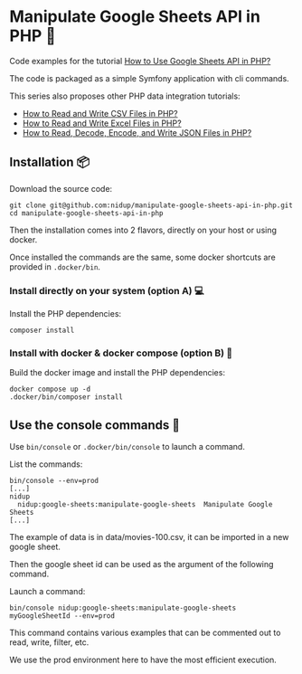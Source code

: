 # Manipulate Google Sheets API in PHP 🐘

Code examples for the tutorial [How to Use Google Sheets API in PHP?](https://www.nidup.io/blog/manipulate-google-sheets-in-php-with-api)

The code is packaged as a simple Symfony application with cli commands.

This series also proposes other PHP data integration tutorials:
- [How to Read and Write CSV Files in PHP?](https://www.nidup.io/blog/manipulate-csv-files-in-php)
- [How to Read and Write Excel Files in PHP?](https://www.nidup.io/blog/manipulate-excel-files-in-php)
- [How to Read, Decode, Encode, and Write JSON Files in PHP?](https://www.nidup.io/blog/manipulate-json-files-in-php)

## Installation 📦

Download the source code:

```
git clone git@github.com:nidup/manipulate-google-sheets-api-in-php.git
cd manipulate-google-sheets-api-in-php
```

Then the installation comes into 2 flavors, directly on your host or using docker.

Once installed the commands are the same, some docker shortcuts are provided in `.docker/bin`.

### Install directly on your system (option A) 💻

Install the PHP dependencies:

```
composer install
```

### Install with docker & docker compose (option B) 🐋

Build the docker image and install the PHP dependencies:

```
docker compose up -d
.docker/bin/composer install
```

## Use the console commands 🚀

Use `bin/console` or `.docker/bin/console` to launch a command.

List the commands:
```
bin/console --env=prod
[...]
nidup
  nidup:google-sheets:manipulate-google-sheets  Manipulate Google Sheets
[...]
```

The example of data is in data/movies-100.csv, it can be imported in a new google sheet.

Then the google sheet id can be used as the argument of the following command.

Launch a command:
```
bin/console nidup:google-sheets:manipulate-google-sheets myGoogleSheetId --env=prod
```

This command contains various examples that can be commented out to read, write, filter, etc.

We use the prod environment here to have the most efficient execution.
